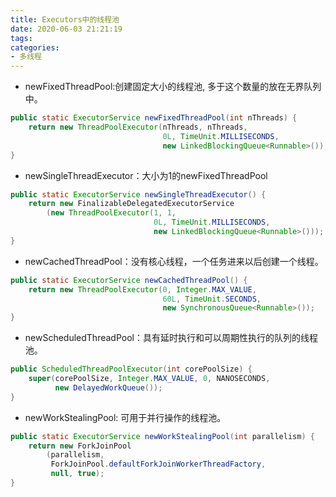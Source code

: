 ```yaml
---
title: Executors中的线程池
date: 2020-06-03 21:21:19
tags:
categories:
- 多线程
---
```


- newFixedThreadPool:创建固定大小的线程池, 多于这个数量的放在无界队列中。

```java
public static ExecutorService newFixedThreadPool(int nThreads) {
    return new ThreadPoolExecutor(nThreads, nThreads,
                                  0L, TimeUnit.MILLISECONDS,
                                  new LinkedBlockingQueue<Runnable>());
}
```

- newSingleThreadExecutor：大小为1的newFixedThreadPool

```java
public static ExecutorService newSingleThreadExecutor() {
    return new FinalizableDelegatedExecutorService
        (new ThreadPoolExecutor(1, 1,
                                0L, TimeUnit.MILLISECONDS,
                                new LinkedBlockingQueue<Runnable>()));
}
```
- newCachedThreadPool：没有核心线程，一个任务进来以后创建一个线程。

```java
public static ExecutorService newCachedThreadPool() {
    return new ThreadPoolExecutor(0, Integer.MAX_VALUE,
                                  60L, TimeUnit.SECONDS,
                                  new SynchronousQueue<Runnable>());
}
```

- newScheduledThreadPool：具有延时执行和可以周期性执行的队列的线程池。

```java
public ScheduledThreadPoolExecutor(int corePoolSize) {
    super(corePoolSize, Integer.MAX_VALUE, 0, NANOSECONDS,
          new DelayedWorkQueue());
}
```

- newWorkStealingPool: 可用于并行操作的线程池。

```java
public static ExecutorService newWorkStealingPool(int parallelism) {
    return new ForkJoinPool
        (parallelism,
         ForkJoinPool.defaultForkJoinWorkerThreadFactory,
         null, true);
}
```

    